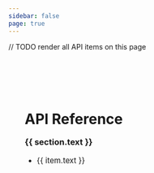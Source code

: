 ```yaml
---
sidebar: false
page: true
---
```


// TODO render all API items on this page

<script setup>
import { useData } from 'vitepress'

const { site } = useData()
</script>

<div class="vt-doc">
  <h1>API Reference</h1>
  <div class="vt-box-container">
    <div class="vt-box api-group" v-for="section of site.themeConfig.sidebar['/api/']">
      <h3>{{ section.text }}</h3>
      <ul>
        <li v-for="item of section.items">
          <a :href="item.link + '.html'">{{ item.text }}</a>
        </li>
      </ul>
    </div>
  </div>
</div>

<style scoped>
.vt-doc {
  padding: 32px;
  max-width: 960px;
  margin: 0 auto;
}

.api-group {
  margin-bottom: 20px;
}

.api-group a {
  font-size: 15px;
}

.api-group h3 {
  margin-top: 0;
}

@media (min-width: 768px) {
  .vt-doc {
    padding-top: 48px;
  }
}

@media (min-width: 960px) {
  .vt-doc {
    padding-top: 64px;
  }
}
</style>

